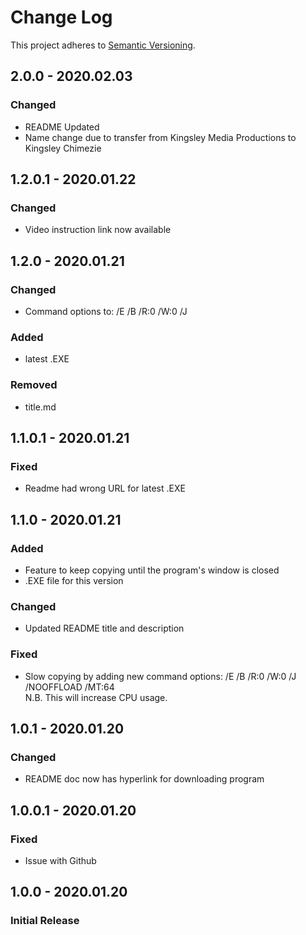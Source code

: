 # Change Log
This project adheres to [Semantic Versioning](http://semver.org/).

## 2.0.0 - 2020.02.03
### Changed
- README Updated
- Name change due to transfer from Kingsley Media Productions to Kingsley Chimezie

## 1.2.0.1 - 2020.01.22
### Changed
- Video instruction link now available

## 1.2.0 - 2020.01.21
### Changed
- Command options to: /E /B /R:0 /W:0 /J
### Added
- latest .EXE
### Removed
- title.md

## 1.1.0.1 - 2020.01.21
### Fixed
- Readme had wrong URL for latest .EXE

## 1.1.0 - 2020.01.21
### Added
- Feature to keep copying until the program's window is closed
- .EXE file for this version
### Changed
- Updated README title and description
### Fixed
- Slow copying by adding new command options: /E /B /R:0 /W:0 /J /NOOFFLOAD /MT:64  
N.B. This will increase CPU usage.

## 1.0.1 - 2020.01.20
### Changed
- README doc now has hyperlink for downloading program

## 1.0.0.1 - 2020.01.20
### Fixed
- Issue with Github

## 1.0.0 - 2020.01.20
### Initial Release